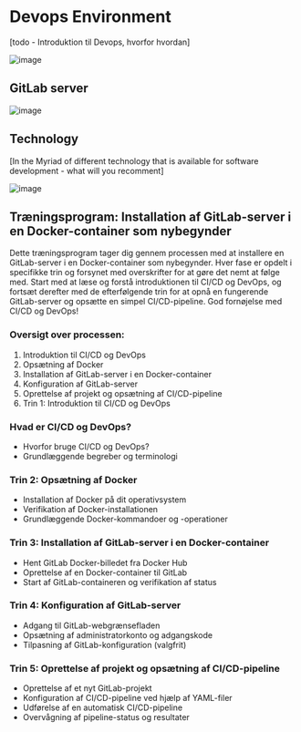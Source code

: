 # Devops Environment

[todo - Introduktion til Devops, hvorfor hvordan]

![image](https://github.com/AARHUS-TECH/KubernetesServer/assets/44589560/d4b1d6c0-a1eb-49bb-9c6e-19feb58a8907)

## GitLab server

![image](https://github.com/AARHUS-TECH/KubernetesServer/assets/44589560/935cb334-b098-4635-806c-a34bf3ec11d7)

## Technology
[In the Myriad of different technology that is available for software development - what will you recomment]

![image](https://github.com/AARHUS-TECH/KubernetesServer/assets/44589560/612b347f-cd32-40ee-b7af-2cb16f9d0eb6)


## Træningsprogram: Installation af GitLab-server i en Docker-container som nybegynder

Dette træningsprogram tager dig gennem processen med at installere en GitLab-server i en Docker-container som nybegynder. Hver fase er opdelt i specifikke trin og forsynet med overskrifter for at gøre det nemt at følge med. Start med at læse og forstå introduktionen til CI/CD og DevOps, og fortsæt derefter med de efterfølgende trin for at opnå en fungerende GitLab-server og opsætte en simpel CI/CD-pipeline. God fornøjelse med CI/CD og DevOps!

### Oversigt over processen:

1. Introduktion til CI/CD og DevOps
2. Opsætning af Docker
3. Installation af GitLab-server i en Docker-container
4. Konfiguration af GitLab-server
5. Oprettelse af projekt og opsætning af CI/CD-pipeline
6. Trin 1: Introduktion til CI/CD og DevOps

### Hvad er CI/CD og DevOps?
* Hvorfor bruge CI/CD og DevOps?
* Grundlæggende begreber og terminologi

### Trin 2: Opsætning af Docker

* Installation af Docker på dit operativsystem
* Verifikation af Docker-installationen
* Grundlæggende Docker-kommandoer og -operationer

### Trin 3: Installation af GitLab-server i en Docker-container

* Hent GitLab Docker-billedet fra Docker Hub
* Oprettelse af en Docker-container til GitLab
* Start af GitLab-containeren og verifikation af status

### Trin 4: Konfiguration af GitLab-server

* Adgang til GitLab-webgrænsefladen
* Opsætning af administratorkonto og adgangskode
* Tilpasning af GitLab-konfiguration (valgfrit)

### Trin 5: Oprettelse af projekt og opsætning af CI/CD-pipeline

* Oprettelse af et nyt GitLab-projekt
* Konfiguration af CI/CD-pipeline ved hjælp af YAML-filer
* Udførelse af en automatisk CI/CD-pipeline
* Overvågning af pipeline-status og resultater
